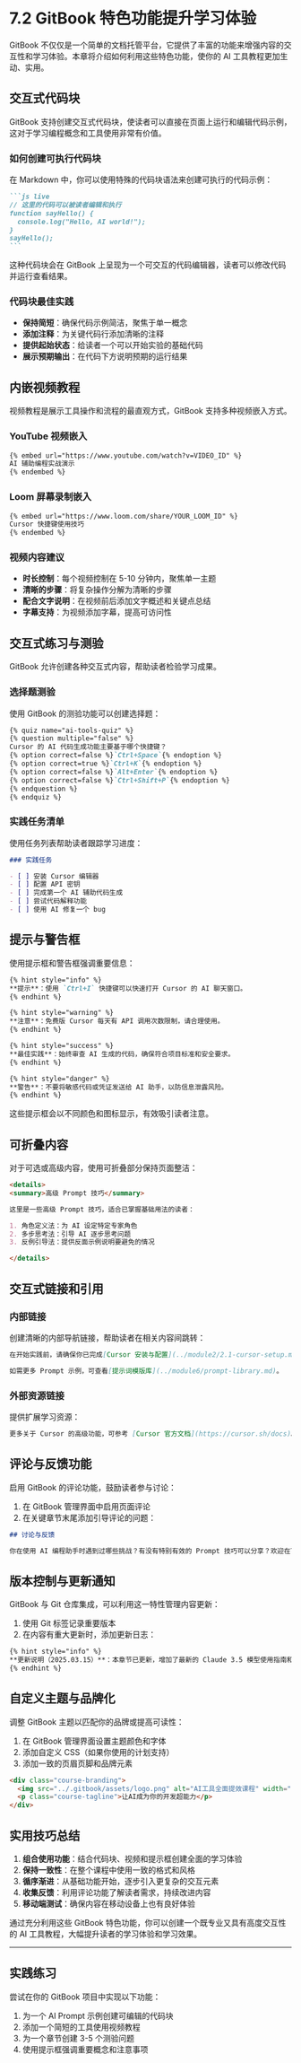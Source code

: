 # 7.2 GitBook 特色功能提升学习体验

GitBook 不仅仅是一个简单的文档托管平台，它提供了丰富的功能来增强内容的交互性和学习体验。本章将介绍如何利用这些特色功能，使你的 AI 工具教程更加生动、实用。

## 交互式代码块

GitBook 支持创建交互式代码块，使读者可以直接在页面上运行和编辑代码示例，这对于学习编程概念和工具使用非常有价值。

### 如何创建可执行代码块

在 Markdown 中，你可以使用特殊的代码块语法来创建可执行的代码示例：

````markdown
```js live
// 这里的代码可以被读者编辑和执行
function sayHello() {
  console.log("Hello, AI world!");
}
sayHello();
```
````

这种代码块会在 GitBook 上呈现为一个可交互的代码编辑器，读者可以修改代码并运行查看结果。

### 代码块最佳实践

- **保持简短**：确保代码示例简洁，聚焦于单一概念
- **添加注释**：为关键代码行添加清晰的注释
- **提供起始状态**：给读者一个可以开始实验的基础代码
- **展示预期输出**：在代码下方说明预期的运行结果

## 内嵌视频教程

视频教程是展示工具操作和流程的最直观方式，GitBook 支持多种视频嵌入方式。

### YouTube 视频嵌入

```markdown
{% embed url="https://www.youtube.com/watch?v=VIDEO_ID" %}
AI 辅助编程实战演示
{% endembed %}
```

### Loom 屏幕录制嵌入

```markdown
{% embed url="https://www.loom.com/share/YOUR_LOOM_ID" %}
Cursor 快捷键使用技巧
{% endembed %}
```

### 视频内容建议

- **时长控制**：每个视频控制在 5-10 分钟内，聚焦单一主题
- **清晰的步骤**：将复杂操作分解为清晰的步骤
- **配合文字说明**：在视频前后添加文字概述和关键点总结
- **字幕支持**：为视频添加字幕，提高可访问性

## 交互式练习与测验

GitBook 允许创建各种交互式内容，帮助读者检验学习成果。

### 选择题测验

使用 GitBook 的测验功能可以创建选择题：

```markdown
{% quiz name="ai-tools-quiz" %}
{% question multiple="false" %}
Cursor 的 AI 代码生成功能主要基于哪个快捷键？
{% option correct=false %}`Ctrl+Space`{% endoption %}
{% option correct=true %}`Ctrl+K`{% endoption %}
{% option correct=false %}`Alt+Enter`{% endoption %}
{% option correct=false %}`Ctrl+Shift+P`{% endoption %}
{% endquestion %}
{% endquiz %}
```

### 实践任务清单

使用任务列表帮助读者跟踪学习进度：

```markdown
### 实践任务

- [ ] 安装 Cursor 编辑器
- [ ] 配置 API 密钥
- [ ] 完成第一个 AI 辅助代码生成
- [ ] 尝试代码解释功能
- [ ] 使用 AI 修复一个 bug
```

## 提示与警告框

使用提示框和警告框强调重要信息：

```markdown
{% hint style="info" %}
**提示**：使用 `Ctrl+I` 快捷键可以快速打开 Cursor 的 AI 聊天窗口。
{% endhint %}

{% hint style="warning" %}
**注意**：免费版 Cursor 每天有 API 调用次数限制，请合理使用。
{% endhint %}

{% hint style="success" %}
**最佳实践**：始终审查 AI 生成的代码，确保符合项目标准和安全要求。
{% endhint %}

{% hint style="danger" %}
**警告**：不要将敏感代码或凭证发送给 AI 助手，以防信息泄露风险。
{% endhint %}
```

这些提示框会以不同颜色和图标显示，有效吸引读者注意。

## 可折叠内容

对于可选或高级内容，使用可折叠部分保持页面整洁：

```markdown
<details>
<summary>高级 Prompt 技巧</summary>

这里是一些高级 Prompt 技巧，适合已掌握基础用法的读者：

1. 角色定义法：为 AI 设定特定专家角色
2. 多步思考法：引导 AI 逐步思考问题
3. 反例引导法：提供反面示例说明要避免的情况

</details>
```

## 交互式链接和引用

### 内部链接

创建清晰的内部导航链接，帮助读者在相关内容间跳转：

```markdown
在开始实践前，请确保你已完成[Cursor 安装与配置](../module2/2.1-cursor-setup.md)章节的内容。

如需更多 Prompt 示例，可查看[提示词模版库](../module6/prompt-library.md)。
```

### 外部资源链接

提供扩展学习资源：

```markdown
更多关于 Cursor 的高级功能，可参考 [Cursor 官方文档](https://cursor.sh/docs)。
```

## 评论与反馈功能

启用 GitBook 的评论功能，鼓励读者参与讨论：

1. 在 GitBook 管理界面中启用页面评论
2. 在关键章节末尾添加引导评论的问题：

```markdown
## 讨论与反馈

你在使用 AI 编程助手时遇到过哪些挑战？有没有特别有效的 Prompt 技巧可以分享？欢迎在下方评论区讨论。
```

## 版本控制与更新通知

GitBook 与 Git 仓库集成，可以利用这一特性管理内容更新：

1. 使用 Git 标签记录重要版本
2. 在内容有重大更新时，添加更新日志：

```markdown
{% hint style="info" %}
**更新说明（2025.03.15）**：本章节已更新，增加了最新的 Claude 3.5 模型使用指南和 V0.dev 新功能介绍。
{% endhint %}
```

## 自定义主题与品牌化

调整 GitBook 主题以匹配你的品牌或提高可读性：

1. 在 GitBook 管理界面设置主题颜色和字体
2. 添加自定义 CSS（如果你使用的计划支持）
3. 添加一致的页眉页脚和品牌元素

```markdown
<div class="course-branding">
  <img src="../.gitbook/assets/logo.png" alt="AI工具全面提效课程" width="200" />
  <p class="course-tagline">让AI成为你的开发超能力</p>
</div>
```

## 实用技巧总结

1. **组合使用功能**：结合代码块、视频和提示框创建全面的学习体验
2. **保持一致性**：在整个课程中使用一致的格式和风格
3. **循序渐进**：从基础功能开始，逐步引入更复杂的交互元素
4. **收集反馈**：利用评论功能了解读者需求，持续改进内容
5. **移动端测试**：确保内容在移动设备上也有良好体验

通过充分利用这些 GitBook 特色功能，你可以创建一个既专业又具有高度交互性的 AI 工具教程，大幅提升读者的学习体验和学习效果。

---

## 实践练习

尝试在你的 GitBook 项目中实现以下功能：

1. 为一个 AI Prompt 示例创建可编辑的代码块
2. 添加一个简短的工具使用视频教程
3. 为一个章节创建 3-5 个测验问题
4. 使用提示框强调重要概念和注意事项 